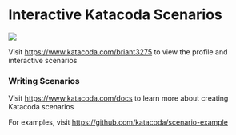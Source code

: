 # Interactive Katacoda Scenarios

[![](http://shields.katacoda.com/katacoda/briant3275/count.svg)](https://www.katacoda.com/briant3275 "Get your profile on Katacoda.com")

Visit https://www.katacoda.com/briant3275 to view the profile and interactive scenarios

### Writing Scenarios
Visit https://www.katacoda.com/docs to learn more about creating Katacoda scenarios

For examples, visit https://github.com/katacoda/scenario-example
